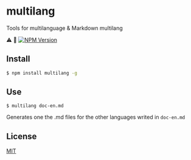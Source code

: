 # multilang
Tools for multilanguage &amp; Markdown multilang

:warning: :construction: 
[![NPM Version][npm-image]][npm-url]
<!--
[![NPM Downloads][downloads-image]][downloads-url]
[![Linux Build][travis-image]][travis-url]
[![Windows Build][appveyor-image]][appveyor-url]
[![Test Coverage][coveralls-image]][coveralls-url]
-->

## Install

```sh
$ npm install multilang -g
```

## Use

```
$ multilang doc-en.md
```

Generates one the .md files for the other languages writed in `doc-en.md`

## License

[MIT](LICENSE)

[npm-image]: https://img.shields.io/npm/v/multilang.svg?style=flat
[npm-url]: https://npmjs.org/package/multilang
[travis-image]: https://img.shields.io/travis/codenautas/multilang/master.svg?label=linux&style=flat
[travis-url]: https://travis-ci.org/codenautas/multilang
[appveyor-image]: https://img.shields.io/appveyor/ci/emilioplatzer/multilang/master.svg?label=windows&style=flat
[appveyor-url]: https://ci.appveyor.com/project/emilioplatzer/multilang
[coveralls-image]: https://img.shields.io/coveralls/codenautas/multilang/master.svg?style=flat
[coveralls-url]: https://coveralls.io/r/codenautas/multilang
[downloads-image]: https://img.shields.io/npm/dm/multilang.svg?style=flat
[downloads-url]: https://npmjs.org/package/multilang
